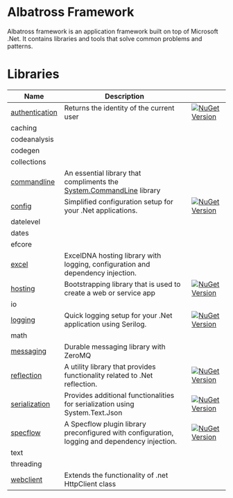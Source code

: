 # Albatross Framework
Albatross framework is an application framework built on top of Microsoft .Net.  It contains libraries and tools that solve common problems and patterns.

# Libraries
|Name|Description||
|-|-|-|
|[authentication](./authentication/Albatross.Authentication/)|Returns the identity of the current user|[![NuGet Version](https://img.shields.io/nuget/v/Albatross.Authentication)](https://www.nuget.org/packages/Albatross.Authentication)|
|caching|||
|codeanalysis|||
|codegen|||
|collections|||
|[commandline](./commandline/Albatross.CommandLine)|An essential library that compliments the [System.CommandLine](https://learn.microsoft.com/en-us/dotnet/standard/commandline/) library||
|[config](./config/Albatross.Config)|Simplified configuration setup for your .Net applications.|[![NuGet Version](https://img.shields.io/nuget/v/Albatross.Config)](https://www.nuget.org/packages/Albatross.Config)|
|datelevel|||
|dates|||
|efcore|||
|[excel](./excel/Albatross.Hosting.Excel/)|ExcelDNA hosting library with logging, configuration and dependency injection.||
|[hosting](./hosting/Albatross.Hosting/)|Bootstrapping library that is used to create a web or service app|[![NuGet Version](https://img.shields.io/nuget/v/Albatross.Hosting)](https://www.nuget.org/packages/Albatross.Hosting)|
|io|||
|[logging](./logging/Albatross.Logging)|Quick logging setup for your .Net application using Serilog.|[![NuGet Version](https://img.shields.io/nuget/v/Albatross.Logging)](https://www.nuget.org/packages/Albatross.Logging)|
|math|||
|[messaging](./messaging/Albatross.Messaging)|Durable messaging library with ZeroMQ||
|[reflection](./reflection/Albatross.Reflection/)|A utility library that provides functionality related to .Net reflection.|[![NuGet Version](https://img.shields.io/nuget/v/Albatross.Reflection)](https://www.nuget.org/packages/Albatross.Reflection)|
|[serialization](./serialization/Albatross.Serialization/)|Provides additional functionalities for serialization using System.Text.Json|[![NuGet Version](https://img.shields.io/nuget/v/Albatross.Serialization)](https://www.nuget.org/packages/Albatross.Serialization)|
|[specflow](./testing/Albatross.SpecFlowPlugin//)|A Specflow plugin library preconfigured with configuration, logging and dependency injection.|[![NuGet Version](https://img.shields.io/nuget/v/Albatross.SpecFlowPlugin)](https://www.nuget.org/packages/Albatross.SpecFlowPlugin)|
|text|||
|threading|||
|[webclient](./webclient/Albatross.WebClient/)|Extends the functionality of .net HttpClient class||